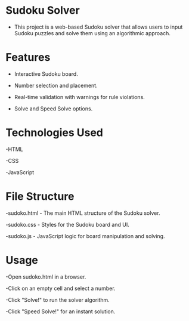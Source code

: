 # Sudoku Solver

- This project is a web-based Sudoku solver that allows users to input Sudoku puzzles and solve them using an algorithmic approach.

# Features

 - Interactive Sudoku board.
  
 - Number selection and placement.
  
 - Real-time validation with warnings for rule violations.

 - Solve and Speed Solve options.

# Technologies Used

 -HTML

 -CSS

 -JavaScript

# File Structure

 -sudoko.html - The main HTML structure of the Sudoku solver.

 -sudoko.css - Styles for the Sudoku board and UI.

 -sudoko.js - JavaScript logic for board manipulation and solving.

# Usage

 -Open sudoko.html in a browser.

 -Click on an empty cell and select a number.

 -Click "Solve!" to run the solver algorithm.

 -Click "Speed Solve!" for an instant solution.
